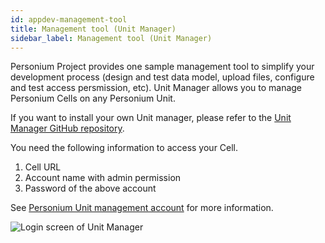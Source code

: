 ```yaml
---
id: appdev-management-tool
title: Management tool (Unit Manager)
sidebar_label: Management tool (Unit Manager)
---
```


Personium Project provides one sample management tool to simplify your development process (design and test data model, upload files, configure and test access persmission, etc). Unit Manager allows you to manage Personium Cells on any Personium Unit.  

If you want to install your own Unit manager, please refer to the [Unit Manager GitHub repository](https://github.com/personium/app-uc-unit-manager/).  

You need the following information to access your Cell.  
1. Cell URL  
1. Account name with admin permission  
1. Password of the above account  

See [Personium Unit management account](../server-operator/Confirm_environment_settings.md#personium-unit-management-account) for more information.

![Login screen of Unit Manager](https://app-uc-unit-manager.appdev.personium.io/__/html/images/unit_manager_login.png)